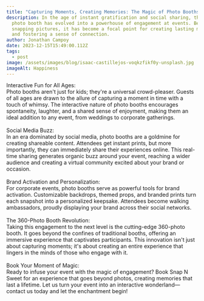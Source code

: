 ```yaml
---
title: "Capturing Moments, Creating Memories: The Magic of Photo Booths"
description: In the age of instant gratification and social sharing, the humble
  photo booth has evolved into a powerhouse of engagement at events. Beyond just
  snapping pictures, it has become a focal point for creating lasting memories
  and fostering a sense of connection.
author: Jonathan Campoy
date: 2023-12-15T15:49:00.112Z
tags:
  - post
image: /assets/images/blog/isaac-castillejos-voqkzfikf0y-unsplash.jpg
imageAlt: Happiness
---
```

<!--StartFragment-->

Interactive Fun for All Ages:\
Photo booths aren't just for kids; they're a universal crowd-pleaser. Guests of all ages are drawn to the allure of capturing a moment in time with a touch of whimsy. The interactive nature of photo booths encourages spontaneity, laughter, and a shared sense of enjoyment, making them an ideal addition to any event, from weddings to corporate gatherings.\
\
Social Media Buzz:\
In an era dominated by social media, photo booths are a goldmine for creating shareable content. Attendees get instant prints, but more importantly, they can immediately share their experiences online. This real-time sharing generates organic buzz around your event, reaching a wider audience and creating a virtual community excited about your brand or occasion.\
\
Brand Activation and Personalization:\
For corporate events, photo booths serve as powerful tools for brand activation. Customizable backdrops, themed props, and branded prints turn each snapshot into a personalized keepsake. Attendees become walking ambassadors, proudly displaying your brand across their social networks.\
\
The 360-Photo Booth Revolution:\
Taking this engagement to the next level is the cutting-edge 360-photo booth. It goes beyond the confines of traditional booths, offering an immersive experience that captivates participants. This innovation isn't just about capturing moments; it's about creating an entire experience that lingers in the minds of those who engage with it.\
\
Book Your Moment of Magic:\
Ready to infuse your event with the magic of engagement? Book Snap N Sweet for an experience that goes beyond photos, creating memories that last a lifetime. Let us turn your event into an interactive wonderland—contact us today and let the enchantment begin! 

<!--EndFragment-->